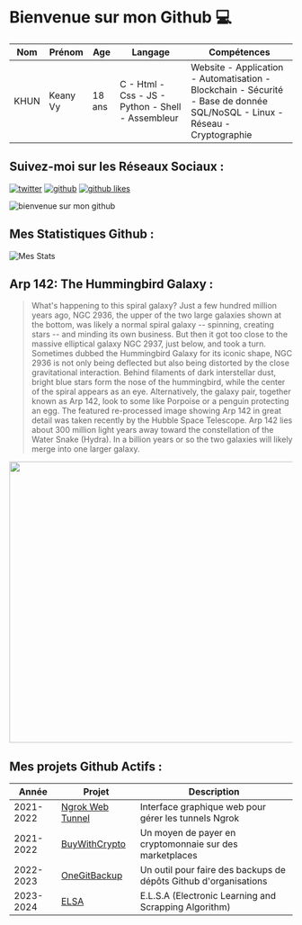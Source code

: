 # Bienvenue sur mon Github 💻
| Nom | Prénom | Age | Langage | Compétences |
|---  |---     |---  |---      |---
| KHUN | Keany Vy | 18 ans | C - Html - Css - JS - Python - Shell - Assembleur | Website - Application - Automatisation - Blockchain - Sécurité - Base de donnée SQL/NoSQL - Linux - Réseau - Cryptographie |

## Suivez-moi sur les Réseaux Sociaux :
[![twitter](https://img.shields.io/twitter/follow/thisiskeanyvy?style=social)](https://twitter.com/thisiskeanyvy)
[![github](https://img.shields.io/github/followers/thisiskeanyvy?style=social)](https://github.com/thisiskeanyvy?tab=followers)
[![github likes](https://img.shields.io/github/stars/thisiskeanyvy?style=social)](https://github.com/thisiskeanyvy)

![bienvenue sur mon github](https://thisiskeanyvy-hosting.pages.dev/banner.gif)

## Mes Statistiques Github :
![Mes Stats](https://github-readme-stats.vercel.app/api?username=thisiskeanyvy&show_icons=true&theme=radical)

## Arp 142: The Hummingbird Galaxy :

> What's happening to this spiral galaxy? Just a few hundred million years ago, NGC 2936, the upper of the two large galaxies shown at the bottom, was likely a normal spiral galaxy -- spinning, creating stars -- and minding its own business. But then it got too close to the massive elliptical galaxy NGC 2937, just below, and took a turn. Sometimes dubbed the Hummingbird Galaxy for its iconic shape, NGC 2936 is not only being deflected but also being distorted by the close gravitational interaction. Behind filaments of dark interstellar dust, bright blue stars form the nose of the hummingbird, while the center of the spiral appears as an eye.  Alternatively, the galaxy pair, together known as Arp 142, look to some like Porpoise or a penguin protecting an egg. The featured re-processed image showing Arp 142 in great detail was taken recently by the Hubble Space Telescope. Arp 142 lies about 300 million light years away toward the constellation of the Water Snake (Hydra). In a billion years or so the two galaxies will likely merge into one larger galaxy.

<img src='https://apod.nasa.gov/apod/image/2309/Arp142_HubbleChakrabarti_960.jpg' width="800" height="500"/>

## Mes projets Github Actifs :
| Année | Projet | Description |
|---   |---     |---          |
| 2021-2022 | [Ngrok Web Tunnel](https://github.com/thisiskeanyvy/ngrok-web-manager) | Interface graphique web pour gérer les tunnels Ngrok |
| 2021-2022 | [BuyWithCrypto](https://github.com/BuyWithCrypto) | Un moyen de payer en cryptomonnaie sur des marketplaces |
| 2022-2023 | [OneGitBackup](https://github.com/BuyWithCrypto/OneGitBackup) | Un outil pour faire des backups de dépôts Github d'organisations |
| 2023-2024 | [ELSA](https://github.com/thisiskeanyvy/ELSA) | E.L.S.A (Electronic Learning and Scrapping Algorithm) |